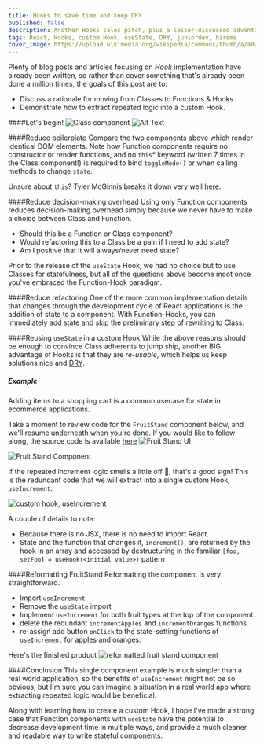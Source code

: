 ```yaml
---
title: Hooks to save time and keep DRY
published: false
description: Another Hooks sales pitch, plus a lesser-discussed advantage to useState
tags: React, Hooks, custom Hook, useState, DRY, juniordev, hireme
cover_image: https://upload.wikimedia.org/wikipedia/commons/thumb/a/a0/Algeria_Sahara_Desert_Photo_From_Drone_5.jpg/1200px-Algeria_Sahara_Desert_Photo_From_Drone_5.jpg
---
```


Plenty of blog posts and articles focusing on _Hook_ implementation have already been written, so rather than cover something that's already been done a million times, the goals of this post are to:

- Discuss a rationale for moving from Classes to Functions & Hooks.
- Demonstrate how to extract repeated logic into a custom Hook.

####Let's begin!
![Class component](https://dev-to-uploads.s3.amazonaws.com/i/1qchoz7nmvio7w698hw0.png)
![Alt Text](https://dev-to-uploads.s3.amazonaws.com/i/jhyuoczy6rxqk3wffj4f.png)

####Reduce boilerplate
Compare the two components above which render identical DOM elements. Note how Function components require no constructor or render functions, and no `this`\* keyword (written 7 times in the Class component!) is required to bind `toggleMode()` or when calling methods to change `state`.

Unsure about `this`? Tyler McGinnis breaks it down very well [here](https://youtu.be/zE9iro4r918).

####Reduce decision-making overhead
Using only Function components reduces decision-making overhead simply because we never have to make a choice between Class and Function.

- Should this be a Function or Class component?
- Would refactoring this to a Class be a pain if I need to add state?
- Am I positive that it will always/never need state?

Prior to the release of the `useState` Hook, we had no choice but to use Classes for statefulness, but all of the questions above become moot once you've embraced the Function-Hook paradigm.

####Reduce refactoring
One of the more common implementation details that changes through the development cycle of React applications is the addition of state to a component. With Function-Hooks, you can immediately add state and skip the preliminary step of rewriting to Class.

####Reusing `useState` in a custom Hook
While the above reasons should be enough to convince Class adherents to jump ship, another BIG advantage of Hooks is that they are _re-usable_, which helps us keep solutions nice and [DRY](https://en.wikipedia.org/wiki/Don%27t_repeat_yourself).

##### Example

Adding items to a shopping cart is a common usecase for state in ecommerce applications.

Take a moment to review code for the `FruitStand` component below, and we'll resume underneath when you're done. If you would like to follow along, the source code is available [here]()
![Fruit Stand UI](https://dev-to-uploads.s3.amazonaws.com/i/cg06an6a3cqs5s7h1tqy.png)

![Fruit Stand Component](https://dev-to-uploads.s3.amazonaws.com/i/rzm41dqsjn1emhlqg2w3.png)

If the repeated increment logic smells a little off 💩, that's a good sign! This is the redundant code that we will extract into a single custom Hook, `useIncrement`.

![custom hook, useIncrement](https://dev-to-uploads.s3.amazonaws.com/i/k50p1w07i14hp36riwpj.png)

A couple of details to note:

- Because there is no JSX, there is no need to import React.
- State and the function that changes it, `increment()`, are returned by the hook in an array and accessed by destructuring in the familiar `[foo, setFoo] = useHook(<initial value>)` pattern

####Reformatting FruitStand
Reformatting the component is very straightforward.

- Import `useIncrement`
- Remove the `useState` import
- Implement `useIncrement` for both fruit types at the top of the component.
- delete the redundant `incrementApples` and `incrementOranges` functions
- re-assign add button `onClick` to the state-setting functions of `useIncrement` for apples and oranges.

Here's the finished product
![reformatted fruit stand component](https://dev-to-uploads.s3.amazonaws.com/i/v2pen6y4pd5k8cow7jkg.png)

####Conclusion
This single component example is much simpler than a real world application, so the benefits of `useIncrement` might not be so obvious, but I'm sure you can imagine a situation in a real world app where extracting repeated logic would be beneficial.

Along with learning how to create a custom Hook, I hope I've made a strong case that Function components with `useState` have the potential to decrease development time in multiple ways, and provide a much cleaner and readable way to write stateful components.
